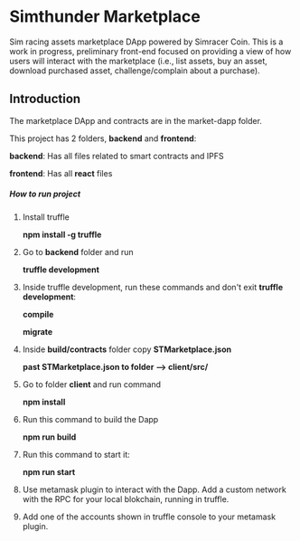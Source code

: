 # Simthunder Marketplace
Sim racing assets marketplace DApp powered by Simracer Coin. This is a work in progress, preliminary front-end focused on providing a view of how users will interact with the marketplace (i.e., list assets, buy an asset, download purchased asset, challenge/complain about a purchase).

## Introduction
The marketplace DApp and contracts are in the market-dapp folder. 

This project has 2 folders, **backend** and **frontend**:
    
**backend**: Has all files related to smart contracts and IPFS

**frontend**: Has all **react** files
    
##### How to run project
1) Install truffle 

    **npm install -g truffle**

2) Go to **backend** folder and run
    
    **truffle development**
    
3) Inside truffle development, run these commands and don't exit **truffle development**:

    **compile**
    
    **migrate**
    
4) Inside **build/contracts** folder copy **STMarketplace.json**

    **past STMarketplace.json to folder --> client/src/**

5) Go to folder **client** and run command

    **npm install**

6) Run this command to build the Dapp

    **npm run build**
    
7) Run this command to start it:

    **npm run start**

8) Use metamask plugin to interact with the Dapp. Add a custom network with the RPC for your local blokchain, running in truffle.

9) Add one of the accounts shown in truffle console to your metamask plugin.
